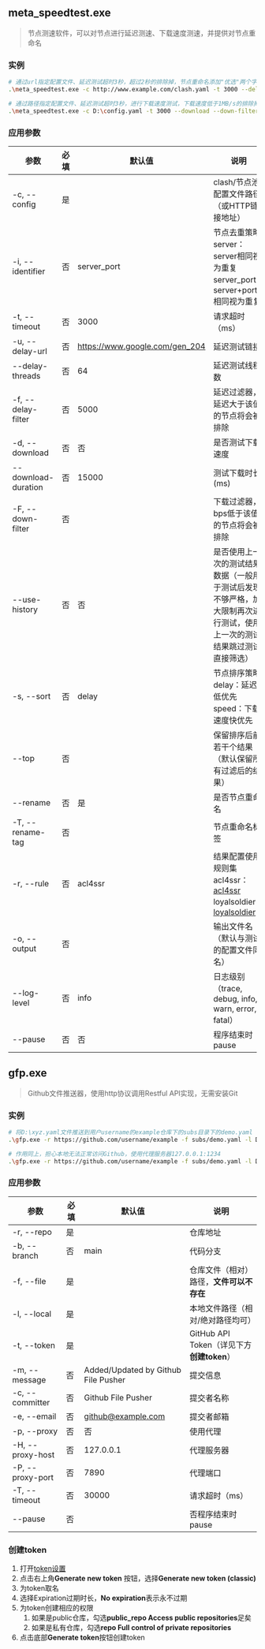 ## meta_speedtest.exe

> 节点测速软件，可以对节点进行延迟测速、下载速度测速，并提供对节点重命名

### 实例

```bash
# 通过url指定配置文件、延迟测试超时3秒，超过2秒的排除掉，节点重命名添加"优选"两个字前缀
.\meta_speedtest.exe -c http://www.example.com/clash.yaml -t 3000 --delay-filter 2000 --rename-tag "优选"

# 通过路径指定配置文件、延迟测试超时3秒，进行下载速度测试，下载速度低于1MB/s的排除掉，使用loyalsoldier规则集
.\meta_speedtest.exe -c D:\config.yaml -t 3000 --download --down-filter 8388608 --rule loyalsoldier
```

### 应用参数

| 参数                | 必填 | 默认值                         | 说明                                                         |
| ------------------- | ---- | ------------------------------ | ------------------------------------------------------------ |
| -c, --config        | 是   |                                | clash/节点池配置文件路径（或HTTP链接地址）                   |
| -i, --identifier    | 否   | server_port                    | 节点去重策略<br />server：server相同视为重复<br />server_port：server+port相同视为重复 |
| -t, --timeout       | 否   | 3000                           | 请求超时（ms）                                               |
| -u, --delay-url     | 否   | https://www.google.com/gen_204 | 延迟测试链接                                                 |
| --delay-threads     | 否   | 64                             | 延迟测试线程数                                               |
| -f, --delay-filter  | 否   | 5000                           | 延迟过滤器，延迟大于该值的节点将会被排除                     |
| -d, --download      | 否   | 否                             | 是否测试下载速度                                             |
| --download-duration | 否   | 15000                          | 测试下载时长(ms)                                             |
| -F, --down-filter   | 否   |                                | 下载过滤器，bps低于该值的节点将会被排除                      |
| --use-history       | 否   | 否                             | 是否使用上一次的测试结果数据（一般用于测试后发现不够严格，加大限制再次进行测试，使用上一次的测试结果跳过测试直接筛选） |
| -s, --sort          | 否   | delay                          | 节点排序策略<br />delay：延迟低优先<br />speed：下载速度快优先 |
| --top               | 否   |                                | 保留排序后前若干个结果（默认保留所有过滤后的结果）           |
| --rename            | 否   | 是                             | 是否节点重命名                                               |
| -T, --rename-tag    | 否   |                                | 节点重命名标签                                               |
| -r, --rule          | 否   | acl4ssr                        | 结果配置使用规则集<br />acl4ssr：[acl4ssr](https://github.com/ACL4SSR/ACL4SSR/tree/master)<br />loyalsoldier：[loyalsoldier](https://github.com/Loyalsoldier/clash-rules) |
| -o, --output        | 否   |                                | 输出文件名（默认与测试的配置文件同名）                       |
| --log-level         | 否   | info                           | 日志级别（trace, debug, info, warn, error, fatal）           |
| --pause             | 否   | 否                             | 程序结束时pause                                              |

## gfp.exe

> Github文件推送器，使用http协议调用Restful API实现，无需安装Git

### 实例

```bash
# 将D:\xyz.yaml文件推送到用户username的example仓库下的subs目录下的demo.yaml（如果仓库不存在改文件，则创建新文件）
.\gfp.exe -r https://github.com/username/example -f subs/demo.yaml -l D:\xyz.yaml -t abcdefg

# 作用同上，担心本地无法正常访问Github，使用代理服务器127.0.0.1:1234
.\gfp.exe -r https://github.com/username/example -f subs/demo.yaml -l D:\xyz.yaml -t abcdefg --p -H 127.0.0.1 -P 1234
```

### 应用参数

| 参数             | 必填 | 默认值                              | 说明                                      |
| ---------------- | ---- | ----------------------------------- | ----------------------------------------- |
| -r, --repo       | 是   |                                     | 仓库地址                                  |
| -b, --branch     | 否   | main                                | 代码分支                                  |
| -f, --file       | 是   |                                     | 仓库文件（相对）路径，**文件可以不存在**  |
| -l, --local      | 是   |                                     | 本地文件路径（相对/绝对路径均可）         |
| -t, --token      | 是   |                                     | GitHub API Token（详见下方**创建token**） |
| -m, --message    | 否   | Added/Updated by Github File Pusher | 提交信息                                  |
| -c, --committer  | 否   | Github File Pusher                  | 提交者名称                                |
| -e, --email      | 否   | github@example.com                  | 提交者邮箱                                |
| -p, --proxy      | 否   | 否                                  | 使用代理                                  |
| -H, --proxy-host | 否   | 127.0.0.1                           | 代理服务器                                |
| -P, --proxy-port | 否   | 7890                                | 代理端口                                  |
| -T, --timeout    | 否   | 30000                               | 请求超时（ms）                            |
| --pause          | 否   |                                     | 否程序结束时pause                         |

### 创建token

1. 打开[token设置](https://github.com/settings/tokens)
2. 点击右上角**Generate new token** 按钮，选择**Generate new token (classic)**
3. 为token取名
4. 选择Expiration过期时长，**No expiration**表示永不过期
5. 为token创建相应的权限
   1. 如果是public仓库，勾选**public_repo                    Access public repositories**足矣
   2. 如果是私有仓库，勾选**repo                    Full control of private repositories**
6. 点击底部**Generate token**按钮创建token
